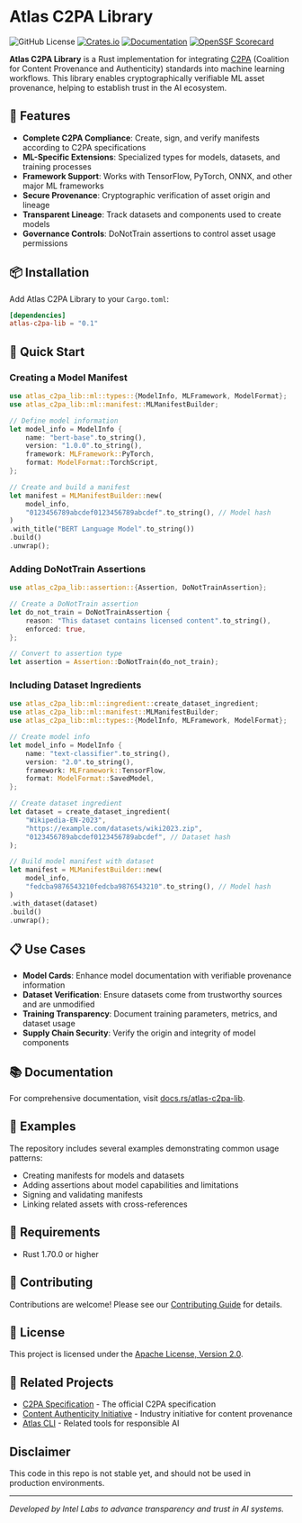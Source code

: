 # Atlas C2PA Library

![GitHub License](https://img.shields.io/github/license/IntelLabs/atlas-c2pa-lib)
[![Crates.io](https://img.shields.io/crates/v/atlas-c2pa-lib.svg)](https://crates.io/crates/atlas-c2pa-lib)
[![Documentation](https://docs.rs/atlas-c2pa-lib/badge.svg)](https://docs.rs/atlas-c2pa-lib)
[![OpenSSF Scorecard](https://api.scorecard.dev/projects/github.com/IntelLabs/atlas-c2pa-lib/badge)](https://scorecard.dev/viewer/?uri=github.com/IntelLabs/atlas-c2pa-lib)

**Atlas C2PA Library** is a Rust implementation for integrating [C2PA](https://c2pa.org/) (Coalition for Content Provenance and Authenticity) standards into machine learning workflows. This library enables cryptographically verifiable ML asset provenance, helping to establish trust in the AI ecosystem.

## 🌟 Features

- **Complete C2PA Compliance**: Create, sign, and verify manifests according to C2PA specifications
- **ML-Specific Extensions**: Specialized types for models, datasets, and training processes
- **Framework Support**: Works with TensorFlow, PyTorch, ONNX, and other major ML frameworks
- **Secure Provenance**: Cryptographic verification of asset origin and lineage
- **Transparent Lineage**: Track datasets and components used to create models
- **Governance Controls**: DoNotTrain assertions to control asset usage permissions

## 📦 Installation

Add Atlas C2PA Library to your `Cargo.toml`:

```toml
[dependencies]
atlas-c2pa-lib = "0.1"
```

## 🚀 Quick Start

### Creating a Model Manifest

```rust
use atlas_c2pa_lib::ml::types::{ModelInfo, MLFramework, ModelFormat};
use atlas_c2pa_lib::ml::manifest::MLManifestBuilder;

// Define model information
let model_info = ModelInfo {
    name: "bert-base".to_string(),
    version: "1.0.0".to_string(),
    framework: MLFramework::PyTorch,
    format: ModelFormat::TorchScript,
};

// Create and build a manifest
let manifest = MLManifestBuilder::new(
    model_info,
    "0123456789abcdef0123456789abcdef".to_string(), // Model hash
)
.with_title("BERT Language Model".to_string())
.build()
.unwrap();
```

### Adding DoNotTrain Assertions

```rust
use atlas_c2pa_lib::assertion::{Assertion, DoNotTrainAssertion};

// Create a DoNotTrain assertion
let do_not_train = DoNotTrainAssertion {
    reason: "This dataset contains licensed content".to_string(),
    enforced: true,
};

// Convert to assertion type
let assertion = Assertion::DoNotTrain(do_not_train);
```

### Including Dataset Ingredients

```rust
use atlas_c2pa_lib::ml::ingredient::create_dataset_ingredient;
use atlas_c2pa_lib::ml::manifest::MLManifestBuilder;
use atlas_c2pa_lib::ml::types::{ModelInfo, MLFramework, ModelFormat};

// Create model info
let model_info = ModelInfo {
    name: "text-classifier".to_string(),
    version: "2.0".to_string(),
    framework: MLFramework::TensorFlow,
    format: ModelFormat::SavedModel,
};

// Create dataset ingredient
let dataset = create_dataset_ingredient(
    "Wikipedia-EN-2023",
    "https://example.com/datasets/wiki2023.zip",
    "0123456789abcdef0123456789abcdef", // Dataset hash
);

// Build model manifest with dataset
let manifest = MLManifestBuilder::new(
    model_info,
    "fedcba9876543210fedcba9876543210".to_string(), // Model hash
)
.with_dataset(dataset)
.build()
.unwrap();
```

## 📋 Use Cases

- **Model Cards**: Enhance model documentation with verifiable provenance information
- **Dataset Verification**: Ensure datasets come from trustworthy sources and are unmodified
- **Training Transparency**: Document training parameters, metrics, and dataset usage
- **Supply Chain Security**: Verify the origin and integrity of model components

## 📚 Documentation

For comprehensive documentation, visit [docs.rs/atlas-c2pa-lib](https://docs.rs/atlas-c2pa-lib).

## 🧪 Examples

The repository includes several examples demonstrating common usage patterns:

- Creating manifests for models and datasets
- Adding assertions about model capabilities and limitations
- Signing and validating manifests
- Linking related assets with cross-references

## 🔧 Requirements

- Rust 1.70.0 or higher

## 👥 Contributing

Contributions are welcome! Please see our [Contributing Guide](CONTRIBUTING.md) for details.

## 📄 License

This project is licensed under the [Apache License, Version 2.0](LICENSE).

## 🔗 Related Projects

- [C2PA Specification](https://c2pa.org/specifications/specifications/2.1/index.html) - The official C2PA specification
- [Content Authenticity Initiative](https://contentauthenticity.org/) - Industry initiative for content provenance
- [Atlas CLI](https://github.com/IntelLabs/atlas-cli) - Related tools for responsible AI
## Disclaimer

This code in this repo is not stable yet, and should not be used in production environments.

---

*Developed by Intel Labs to advance transparency and trust in AI systems.*